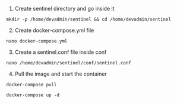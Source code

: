 1. Create sentinel directory and go inside it

```
mkdir -p /home/devadmin/sentinel && cd /home/devadmin/sentinel
```

2. Create docker-compose.yml file

```
nano docker-compose.yml
```

3. Create a sentinel.conf file inside conf 
 
```
nano /home/devadmin/sentinel/conf/sentinel.conf 
```

4. Pull the image and start the container

```
docker-compose pull
```
```
docker-compose up -d
```
